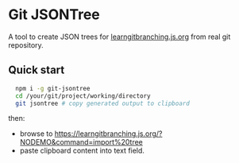 # Git JSONTree

A tool to create JSON trees for [learngitbranching.js.org](https://learngitbranching.js.org/?NODEMO)
from real git repository.

## Quick start

```sh
  npm i -g git-jsontree
  cd /your/git/project/working/directory
  git jsontree # copy generated output to clipboard
```

then:
- browse to https://learngitbranching.js.org/?NODEMO&command=import%20tree
- paste clipboard content into text field.
